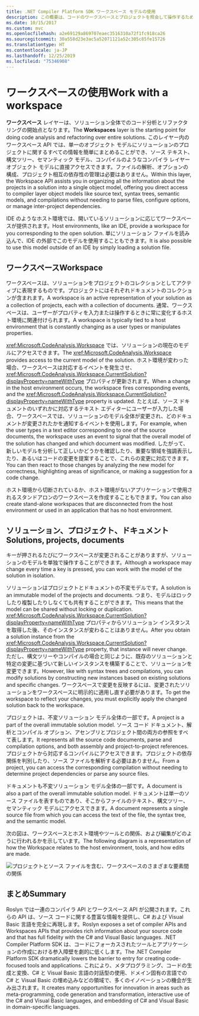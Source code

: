 ```yaml
---
title: .NET Compiler Platform SDK ワークスペース モデルの使用
description: この概要は、コードのワークスペースとプロジェクトを照会して操作するために使用する型を理解するためのものです。
ms.date: 10/15/2017
ms.custom: mvc
ms.openlocfilehash: a2e69129a869707eaec3516310a72f1fc918ca26
ms.sourcegitcommit: 30a558d23e3ac5a52071121a52c305c85fe15726
ms.translationtype: HT
ms.contentlocale: ja-JP
ms.lasthandoff: 12/25/2019
ms.locfileid: "75346908"
---
```

# <a name="work-with-a-workspace"></a><span data-ttu-id="73216-103">ワークスペースの使用</span><span class="sxs-lookup"><span data-stu-id="73216-103">Work with a workspace</span></span>

<span data-ttu-id="73216-104">**ワークスペース** レイヤーは、ソリューション全体でのコード分析とリファクタリングの開始点となります。</span><span class="sxs-lookup"><span data-stu-id="73216-104">The **Workspaces** layer is the starting point for doing code analysis and refactoring over entire solutions.</span></span> <span data-ttu-id="73216-105">このレイヤー内のワークスペース API では、単一のオブジェクト モデルにソリューションのプロジェクトに関するすべての情報を簡単にまとめることができ、ソース テキスト、構文ツリー、セマンティック モデル、コンパイルのようなコンパイラ レイヤー オブジェクト モデルに直接アクセスできます。ファイルの解析、オプションの構成、プロジェクト相互の依存性の管理は必要はありません。</span><span class="sxs-lookup"><span data-stu-id="73216-105">Within this layer, the Workspace API assists you in organizing all the information about the projects in a solution into a single object model, offering you direct access to compiler layer object models like source text, syntax trees, semantic models, and compilations without needing to parse files, configure options, or manage inter-project dependencies.</span></span> 

<span data-ttu-id="73216-106">IDE のようなホスト環境では、開いているソリューションに応じてワークスペースが提供されます。</span><span class="sxs-lookup"><span data-stu-id="73216-106">Host environments, like an IDE, provide a workspace for you corresponding to the open solution.</span></span> <span data-ttu-id="73216-107">単にソリューション ファイルを読み込んで、IDE の外部でこのモデルを使用することもできます。</span><span class="sxs-lookup"><span data-stu-id="73216-107">It is also possible to use this model outside of an IDE by simply loading a solution file.</span></span>

## <a name="workspace"></a><span data-ttu-id="73216-108">ワークスペース</span><span class="sxs-lookup"><span data-stu-id="73216-108">Workspace</span></span>

<span data-ttu-id="73216-109">ワークスペースは、ソリューションをプロジェクトのコレクションとしてアクティブに表現するものです。プロジェクトにはそれぞれドキュメントのコレクションが含まれます。</span><span class="sxs-lookup"><span data-stu-id="73216-109">A workspace is an active representation of your solution as a collection of projects, each with a collection of documents.</span></span> <span data-ttu-id="73216-110">通常、ワークスペースは、ユーザーがプロパティを入力または操作するときに常に変化するホスト環境に関連付けられます。</span><span class="sxs-lookup"><span data-stu-id="73216-110">A workspace is typically tied to a host environment that is constantly changing as a user types or manipulates properties.</span></span> 

<span data-ttu-id="73216-111"><xref:Microsoft.CodeAnalysis.Workspace> では、ソリューションの現在のモデルにアクセスできます。</span><span class="sxs-lookup"><span data-stu-id="73216-111">The <xref:Microsoft.CodeAnalysis.Workspace> provides access to the current model of the solution.</span></span> <span data-ttu-id="73216-112">ホスト環境が変わった場合、ワークスペースは対応するイベントを発生させ、<xref:Microsoft.CodeAnalysis.Workspace.CurrentSolution?displayProperty=nameWithType> プロパティが更新されます。</span><span class="sxs-lookup"><span data-stu-id="73216-112">When a change in the host environment occurs, the workspace fires corresponding events, and the <xref:Microsoft.CodeAnalysis.Workspace.CurrentSolution?displayProperty=nameWithType> property is updated.</span></span> <span data-ttu-id="73216-113">たとえば、ソース ドキュメントのいずれかに対応するテキスト エディターにユーザーが入力した場合、ワークスペースでは、ソリューションのモデル全体が変更され、どのドキュメントが変更されたかを通知するイベントを使用します。</span><span class="sxs-lookup"><span data-stu-id="73216-113">For example, when the user types in a text editor corresponding to one of the source documents, the workspace uses an event to signal that the overall model of the solution has changed and which document was modified.</span></span> <span data-ttu-id="73216-114">したがって、新しいモデルを分析して正しいかどうかを確認したり、重要な領域を強調表示したり、あるいはコードの変更を提案することで、これらの変更に対応できます。</span><span class="sxs-lookup"><span data-stu-id="73216-114">You can then react to those changes by analyzing the new model for correctness, highlighting areas of significance, or making a suggestion for a code change.</span></span> 

<span data-ttu-id="73216-115">ホスト環境から切断されているか、ホスト環境がないアプリケーションで使用されるスタンドアロンのワークスペースを作成することもできます。</span><span class="sxs-lookup"><span data-stu-id="73216-115">You can also create stand-alone workspaces that are disconnected from the host environment or used in an application that has no host environment.</span></span>

## <a name="solutions-projects-documents"></a><span data-ttu-id="73216-116">ソリューション、プロジェクト、ドキュメント</span><span class="sxs-lookup"><span data-stu-id="73216-116">Solutions, projects, documents</span></span>

<span data-ttu-id="73216-117">キーが押されるたびにワークスペースが変更されることがありますが、ソリューションのモデルを単独で操作することができます。</span><span class="sxs-lookup"><span data-stu-id="73216-117">Although a workspace may change every time a key is pressed, you can work with the model of the solution in isolation.</span></span> 

<span data-ttu-id="73216-118">ソリューションはプロジェクトとドキュメントの不変モデルです。</span><span class="sxs-lookup"><span data-stu-id="73216-118">A solution is an immutable model of the projects and documents.</span></span> <span data-ttu-id="73216-119">つまり、モデルはロックしたり複製したりしなくても共有することができます。</span><span class="sxs-lookup"><span data-stu-id="73216-119">This means that the model can be shared without locking or duplication.</span></span> <span data-ttu-id="73216-120"><xref:Microsoft.CodeAnalysis.Workspace.CurrentSolution?displayProperty=nameWithType> プロパティからソリューション インスタンスを取得した後、そのインスタンスが変わることはありません。</span><span class="sxs-lookup"><span data-stu-id="73216-120">After you obtain a solution instance from the <xref:Microsoft.CodeAnalysis.Workspace.CurrentSolution?displayProperty=nameWithType> property, that instance will never change.</span></span> <span data-ttu-id="73216-121">ただし、構文ツリーやコンパイルの場合と同じように、既存のソリューションと特定の変更に基づいて新しいインスタンスを構築することで、ソリューションを変更できます。</span><span class="sxs-lookup"><span data-stu-id="73216-121">However, like with syntax trees and compilations, you can modify solutions by constructing new instances based on existing solutions and specific changes.</span></span> <span data-ttu-id="73216-122">ワークスペースで変更を反映するには、変更されたソリューションをワークスペースに明示的に適用し直す必要があります。</span><span class="sxs-lookup"><span data-stu-id="73216-122">To get the workspace to reflect your changes, you must explicitly apply the changed solution back to the workspace.</span></span>

<span data-ttu-id="73216-123">プロジェクトは、不変ソリューション モデル全体の一部です。</span><span class="sxs-lookup"><span data-stu-id="73216-123">A project is a part of the overall immutable solution model.</span></span> <span data-ttu-id="73216-124">ソース コード ドキュメント、解析とコンパイル オプション、アセンブリとプロジェクト間の両方の参照をすべて表します。</span><span class="sxs-lookup"><span data-stu-id="73216-124">It represents all the source code documents, parse and compilation options, and both assembly and project-to-project references.</span></span> <span data-ttu-id="73216-125">プロジェクトから対応するコンパイルにアクセスできます。プロジェクトの依存関係を判別したり、ソース ファイルを解析する必要はありません。</span><span class="sxs-lookup"><span data-stu-id="73216-125">From a project, you can access the corresponding compilation without needing to determine project dependencies or parse any source files.</span></span>

<span data-ttu-id="73216-126">ドキュメントも不変ソリューション モデル全体の一部です。</span><span class="sxs-lookup"><span data-stu-id="73216-126">A document is also a part of the overall immutable solution model.</span></span> <span data-ttu-id="73216-127">ドキュメントは単一のソース ファイルを表すものであり、そこからファイルのテキスト、構文ツリー、セマンティック モデルにアクセスできます。</span><span class="sxs-lookup"><span data-stu-id="73216-127">A document represents a single source file from which you can access the text of the file, the syntax tree, and the semantic model.</span></span>

<span data-ttu-id="73216-128">次の図は、ワークスペースとホスト環境やツールとの関係、および編集がどのように行われるかを示しています。</span><span class="sxs-lookup"><span data-stu-id="73216-128">The following diagram is a representation of how the Workspace relates to the host environment, tools, and how edits are made.</span></span>

![プロジェクトとソース ファイルを含む、ワークスペースのさまざまな要素間の関係](media/work-with-workspace/workspace-obj-relations.png)

## <a name="summary"></a><span data-ttu-id="73216-130">まとめ</span><span class="sxs-lookup"><span data-stu-id="73216-130">Summary</span></span>

<span data-ttu-id="73216-131">Roslyn では一連のコンパイラ API とワークスペース API が公開されます。これらの API は、ソース コードに関する豊富な情報を提供し、C# および Visual Basic 言語を完全に再現します。</span><span class="sxs-lookup"><span data-stu-id="73216-131">Roslyn exposes a set of compiler APIs and Workspaces APIs that provides rich information about your source code and that has full fidelity with the C# and Visual Basic languages.</span></span>  <span data-ttu-id="73216-132">.NET Compiler Platform SDK は、コードにフォーカスされたツールとアプリケーションの作成における参入障壁を劇的に低くします。</span><span class="sxs-lookup"><span data-stu-id="73216-132">The .NET Compiler Platform SDK dramatically lowers the barrier to entry for creating code-focused tools and applications.</span></span> <span data-ttu-id="73216-133">これにより、メタプログラミング、コードの生成と変換、C# と Visual Basic 言語の対話型の使用、ドメイン固有の言語での C# と Visual Basic の埋め込みなどの領域で、多くのイノベーションの機会が生み出されます。</span><span class="sxs-lookup"><span data-stu-id="73216-133">It creates many opportunities for innovation in areas such as meta-programming, code generation and transformation, interactive use of the C# and Visual Basic languages, and embedding of C# and Visual Basic in domain-specific languages.</span></span>  
